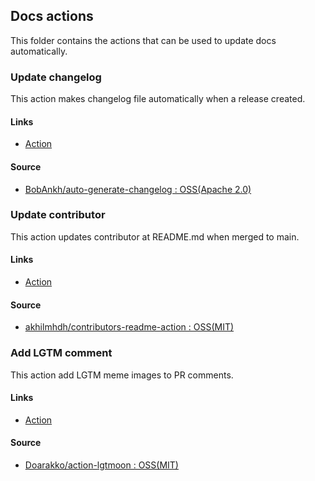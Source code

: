 ## Docs actions
This folder contains the actions that can be used to update docs automatically.

### Update changelog
This action makes changelog file automatically when a release created.

#### Links
- [Action](./update-changelog.yml)

#### Source
- [BobAnkh/auto-generate-changelog : OSS(Apache 2.0)](https://github.com/BobAnkh/auto-generate-changelog)


### Update contributor
This action updates contributor at README.md when merged to main.

#### Links
- [Action](./update-contributor-at-readme.yml)


#### Source
- [akhilmhdh/contributors-readme-action : OSS(MIT)](https://github.com/akhilmhdh/contributors-readme-action)


### Add LGTM comment
This action add LGTM meme images to PR comments.

#### Links
- [Action](./add-lgtm-comment.yml)

#### Source
- [Doarakko/action-lgtmoon : OSS(MIT)](https://github.com/Doarakko/action-lgtmoon)
